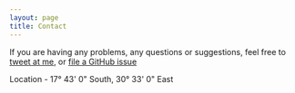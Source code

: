 ```yaml
---
layout: page
title: Contact
---
```


If you are having any problems, any questions or suggestions, feel free to [tweet at me](https://twitter.com/Chkutama), or [file a GitHub issue](https://github.com/kutama)

Location - 17° 43' 0" South, 30° 33' 0" East
